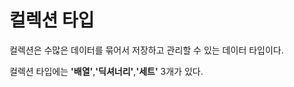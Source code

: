 # **컬렉션 타입**

컬렉션은 수많은 데이터를 묶어서 저장하고 관리할 수 있는 데이터 타입이다.

컬렉션 타입에는 **'배열'**,**'딕셔너리'**,**'세트'** 3개가 있다. 